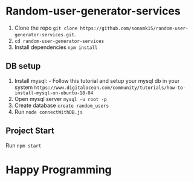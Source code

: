 # Random-user-generator-services


1. Clone the repo `git clone https://github.com/sonamk15/random-user-generator-services.git`.
2. `cd random-user-generator-services` 
3. Install dependencies `npm install`

## DB setup

1. Install mysql: -
  Follow this tutorial and setup your mysql db in your system `https://www.digitalocean.com/community/tutorials/how-to-install-mysql-on-ubuntu-18-04`
2. Open mysql server `mysql -u root -p`
3. Create database `create random_users`
4. Run `node connectWithDB.js`


## Project Start

Run `npm start`

# Happy Programming